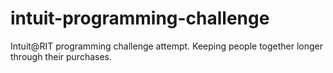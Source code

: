 # intuit-programming-challenge
Intuit@RIT programming challenge attempt. Keeping people together longer through their purchases.
